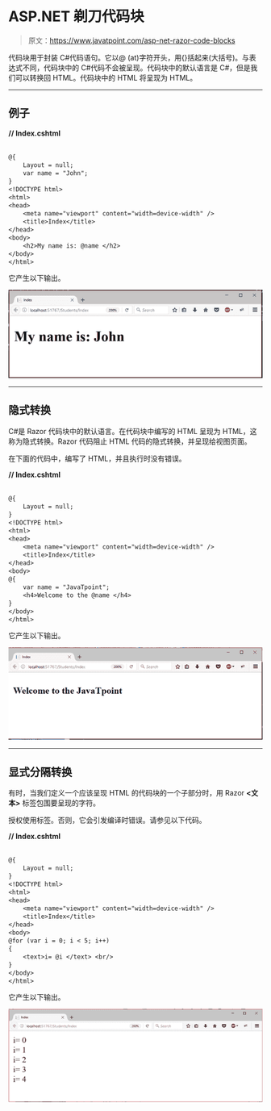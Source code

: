 # ASP.NET 剃刀代码块

> 原文：<https://www.javatpoint.com/asp-net-razor-code-blocks>

代码块用于封装 C#代码语句。它以@ (at)字符开头，用{}括起来(大括号)。与表达式不同，代码块中的 C#代码不会被呈现。代码块中的默认语言是 C#，但是我们可以转换回 HTML。代码块中的 HTML 将呈现为 HTML。

* * *

## 例子

**// Index.cshtml**

```

@{
    Layout = null;
    var name = "John";
}
<!DOCTYPE html>
<html>
<head>
    <meta name="viewport" content="width=device-width" />
    <title>Index</title>
</head>
<body>
    <h2>My name is: @name </h2>
</body>
</html>

```

它产生以下输出。

![ASP Razor code blocks 1](img/1754e6d4a0675544c1e1813802676895.png)

* * *

## 隐式转换

C#是 Razor 代码块中的默认语言。在代码块中编写的 HTML 呈现为 HTML，这称为隐式转换。Razor 代码阻止 HTML 代码的隐式转换，并呈现给视图页面。

在下面的代码中，编写了 HTML，并且执行时没有错误。

**// Index.cshtml**

```

@{
    Layout = null;
}
<!DOCTYPE html>
<html>
<head>
    <meta name="viewport" content="width=device-width" />
    <title>Index</title>
</head>
<body>
@{
    var name = "JavaTpoint";
    <h4>Welcome to the @name </h4>
}
</body>
</html>

```

它产生以下输出。

![ASP Razor code blocks 2](img/e6ea139084f1b928a62ebd0c61866e88.png)

* * *

## 显式分隔转换

有时，当我们定义一个应该呈现 HTML 的代码块的一个子部分时，用 Razor **<文本>** 标签包围要呈现的字符。

授权使用<text>标签。否则，它会引发编译时错误。请参见以下代码。</text>

**// Index.cshtml**

```

@{
    Layout = null;
}
<!DOCTYPE html>
<html>
<head>
    <meta name="viewport" content="width=device-width" />
    <title>Index</title>
</head>
<body>
@for (var i = 0; i < 5; i++)
{
    <text>i= @i </text> <br/>
}
</body>
</html>

```

它产生以下输出。

![ASP Razor code blocks 3](img/f090fda4857fe77058769ce53b016df7.png)